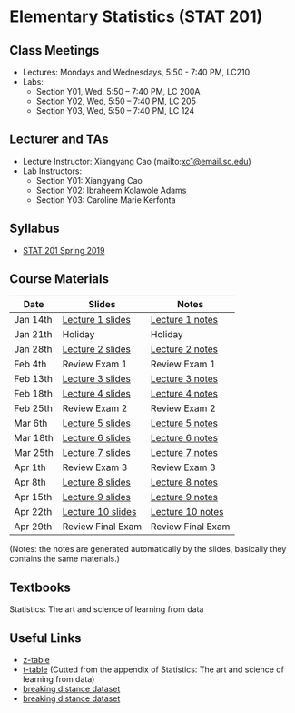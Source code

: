 
Elementary Statistics (STAT 201)
==========================

Class Meetings
------
* Lectures: Mondays and Wednesdays, 5:50 - 7:40 PM, LC210
* Labs: 
  - Section Y01, Wed, 5:50 – 7:40 PM, LC 200A
  - Section Y02, Wed, 5:50 – 7:40 PM, LC 205
  - Section Y03, Wed, 5:50 – 7:40 PM, LC 124


Lecturer and TAs
------
* Lecture Instructor: Xiangyang Cao (mailto:xc1@email.sc.edu)
* Lab Instructors:
  - Section Y01: Xiangyang Cao
  - Section Y02: Ibraheem Kolawole Adams
  - Section Y03: Caroline Marie Kerfonta

Syllabus
------
* [STAT 201 Spring 2019](./Syllabus_Spring_2019.pdf)



Course Materials
------

| Date | Slides | Notes |
| ------------ | ------------- | -------------- |
| Jan 14th | [Lecture 1 slides](./Chapter_1_2.slides.html) | [Lecture 1 notes](./Chapter_1_2.html) |
| Jan 21th | Holiday | Holiday |
| Jan 28th | [Lecture 2 slides](./Chapter_3.slides.html) | [Lecture 2 notes](./Chapter_3.html) |
| Feb 4th | Review Exam 1 | Review Exam 1 |
| Feb 13th | [Lecture 3 slides](./Chapter_5.slides.html) | [Lecture 3 notes](./Chapter_5.html) |
| Feb 18th | [Lecture 4 slides](./Chapter_6.slides.html) | [Lecture 4 notes](./Chapter_6.html) |
| Feb 25th | Review Exam 2 | Review Exam 2 |
| Mar 6th | [Lecture 5 slides](./Chapter_7.slides.html) | [Lecture 5 notes](./Chapter_7.html) |
| Mar 18th | [Lecture 6 slides](./Chapter_8&9.slides.html) | [Lecture 6 notes](./Chapter_8&9.html) |
| Mar 25th | [Lecture 7 slides](./Chapter_8&9.slides.html) | [Lecture 7 notes](./Chapter_8&9.html) |
| Apr 1th | Review Exam 3 | Review Exam 3 |
| Apr 8th | [Lecture 8 slides](./Chapter_8&9.slides.html) | [Lecture 8 notes](./Chapter_8&9.html) |
| Apr 15th | [Lecture 9 slides](./Chapter_10.slides.html) | [Lecture 9 notes](./Chapter_10.html) |
| Apr 22th | [Lecture 10 slides](./Chapter_10.slides.html) | [Lecture 10 notes](./Chapter_10.html) |
| Apr 29th | Review Final Exam  | Review Final Exam |


(Notes: the notes are generated automatically by the slides, basically they contains the same materials.)

Textbooks
------

Statistics: The art and science of learning from data

Useful Links
------
* [z-table](http://users.stat.ufl.edu/~athienit/Tables/Ztable.pdf)
* [t-table](./t-table.pdf)  (Cutted from the appendix of Statistics: The art and science of learning from data)
* [breaking distance dataset](https://raw.githubusercontent.com/statcao/statcao.github.io/master/teaching/breaking_distance_data.txt)
* [breaking distance dataset](./breaking_distance_data.txt)

